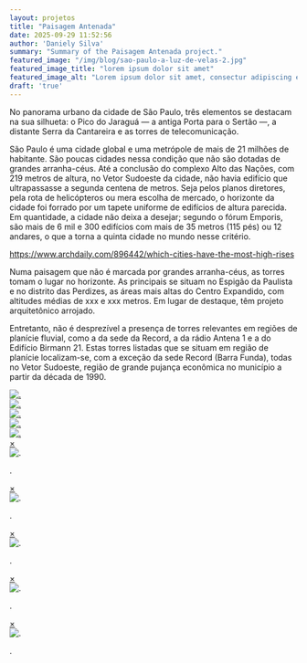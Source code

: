 ```yaml
---
layout: projetos
title: "Paisagem Antenada"
date: 2025-09-29 11:52:56
author: 'Daniely Silva'
summary: "Summary of the Paisagem Antenada project."
featured_image: "/img/blog/sao-paulo-a-luz-de-velas-2.jpg"
featured_image_title: "lorem ipsum dolor sit amet"
featured_image_alt: "Lorem ipsum dolor sit amet, consectur adipiscing elit."
draft: 'true'
---
```


No panorama urbano da cidade de São Paulo, três elementos se destacam na sua silhueta: o Pico do Jaraguá — a antiga Porta para o Sertão —, a distante Serra da Cantareira e as torres de telecomunicação.

São Paulo é uma cidade global e uma metrópole de mais de 21 milhões de habitante. São poucas cidades nessa condição que não são dotadas de grandes arranha-céus. Até a conclusão do complexo Alto das Nações, com 219 metros de altura, no Vetor Sudoeste da cidade, não havia edifício que ultrapassasse a segunda centena de metros. Seja pelos planos diretores, pela rota de helicópteros ou mera escolha de mercado, o horizonte da cidade foi forrado por um tapete uniforme de edifícios de altura parecida. Em quantidade, a cidade não deixa a desejar; segundo o fórum Emporis, são mais de 6 mil e 300 edifícios com mais de 35 metros (115 pés) ou 12 andares, o que a torna a quinta cidade no mundo nesse critério.

https://www.archdaily.com/896442/which-cities-have-the-most-high-rises

Numa paisagem que não é marcada por grandes arranha-céus, as torres tomam o lugar no horizonte. As principais se situam no Espigão da Paulista e no distrito das Perdizes, as áreas mais altas do Centro Expandido, com altitudes médias de xxx e xxx metros. Em lugar de destaque, têm projeto arquitetônico arrojado.

Entretanto, não é desprezível a presença de torres relevantes em regiões de planície fluvial, como a da sede da Record, a da rádio Antena 1 e a do Edifício Birmann 21. Estas torres listadas que se situam em região de planície localizam-se, com a exceção da sede Record (Barra Funda), todas no Vetor Sudoeste, região de grande pujança econômica no município a partir da década de 1990.

<section class="galeria">
  <div class="item"><a href="#imagem1"><img src="/img/projects/prato-do-dia/esquina3.jpg" alt="." title="." /></a></div>
  <div class="item"><a href="#imagem2"><img src="/img/projects/prato-do-dia/esquina4.jpg" alt="." title="." /></a></div>
  <div class="item"><a href="#imagem3"><img src="/img/projects/prato-do-dia/esquina5.jpg" alt="." title="." /></a></div>
  <div class="item"><a href="#imagem4"><img src="/img/projects/prato-do-dia/esquina6.jpg" alt="." title="." /></a></div>
<div class="item"><a href="#imagem5"><img src="/img/projects/prato-do-dia/esquina-feira8.jpg" alt="." title="." /></a></div>
</section>



<div class="lightboxes">

<div class="lightbox" id="imagem1"><a href="#" class="fechar">&times;</a><div class="conteudo"><img src="/img/projects/prato-do-dia/esquina3.jpg" alt="." title="." /><p>.</p></div></div>
<div class="lightbox" id="imagem2"><a href="#" class="fechar">&times;</a><div class="conteudo"><img src="/img/projects/prato-do-dia/esquina4.jpg" alt="." title="." /><p>.</p></div></div>
<div class="lightbox" id="imagem3"><a href="#" class="fechar">&times;</a><div class="conteudo"><img src="/img/projects/prato-do-dia/esquina5.jpg" alt="." title="." /><p>.</p></div></div>    
<div class="lightbox" id="imagem4"><a href="#" class="fechar">&times;</a><div class="conteudo"><img src="/img/projects/prato-do-dia/esquina6.jpg" alt="." title="." /><p>.</p></div></div>
<div class="lightbox" id="imagem5"><a href="#" class="fechar">&times;</a><div class="conteudo"><img src="/img/projects/prato-do-dia/esquina-feira8.jpg" alt="." title="." /><p>.</p></div></div>
</div>
